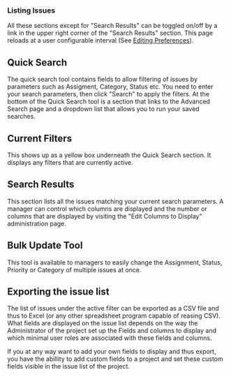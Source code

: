 ### Listing Issues

All these sections except for "Search Results" can be toggled on/off by a link in the upper right corner of the "Search Results" section. This page reloads at a user configurable interval (See [Editing Preferences](../Basic-User/Editing-Preferences.md)).

Quick Search
------------

The quick search tool contains fields to allow filtering of issues by parameters such as Assigment, Category, Status etc. You need to enter your search parameters, then click "Search" to apply the filters. At the bottom of the Quick Search tool is a section that links to the Advanced Search page and a dropdown list that allows you to run your saved searches.

Current Filters
---------------

This shows up as a yellow box underneath the Quick Search section. It displays any filters that are currently active.

Search Results
--------------

This section lists all the issues matching your current search parameters. A manager can control which columns are displayed and the number or columns that are displayed by visiting the "Edit Columns to Display" administration page.

Bulk Update Tool
----------------

This tool is available to managers to easily change the Assignment, Status, Priority or Category of multiple issues at once.

Exporting the issue list
------------------------

The list of issues under the active filter can be exported as a CSV file and thus to Excel (or any other spreadsheet program capable of reasing CSV). What fields are displayed on the issue list depends on the way the Administrator of the project set up the Fields and columns to display and which minimal user roles are associated with these fields and columns.

If you at any way want to add your own fields to display and thus export, you have the abillity to add custom fields to a project and set these custom fields visible in the issue list of the project.